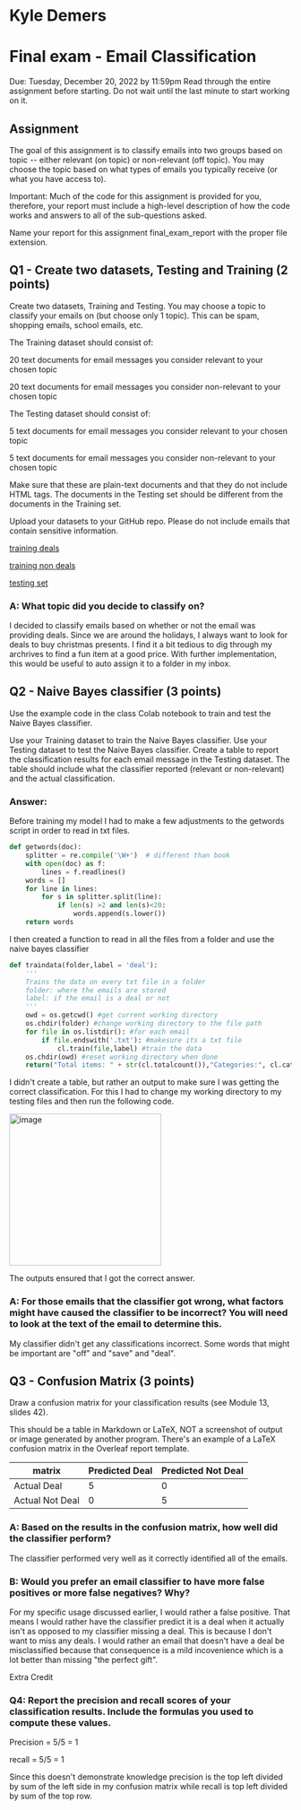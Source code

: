 # Kyle Demers
# Final exam - Email Classification
Due: Tuesday, December 20, 2022 by 11:59pm Read through the entire assignment before starting. Do not wait until the last minute to start working on it.

## Assignment
The goal of this assignment is to classify emails into two groups based on topic -- either relevant (on topic) or non-relevant (off topic). You may choose the topic based on what types of emails you typically receive (or what you have access to).

Important: Much of the code for this assignment is provided for you, therefore, your report must include a high-level description of how the code works and answers to all of the sub-questions asked.

Name your report for this assignment final_exam_report with the proper file extension.

## Q1 - Create two datasets, Testing and Training (2 points)
Create two datasets, Training and Testing. You may choose a topic to classify your emails on (but choose only 1 topic). This can be spam, shopping emails, school emails, etc.

The Training dataset should consist of:

20 text documents for email messages you consider relevant to your chosen topic

20 text documents for email messages you consider non-relevant to your chosen topic

The Testing dataset should consist of:

5 text documents for email messages you consider relevant to your chosen topic

5 text documents for email messages you consider non-relevant to your chosen topic

Make sure that these are plain-text documents and that they do not include HTML tags. The documents in the Testing set should be different from the documents in the Training set.

Upload your datasets to your GitHub repo. Please do not include emails that contain sensitive information.

[training deals](https://github.com/Kyle-Demers08/Data440/tree/main/HW9/Deals)

[training non deals](https://github.com/Kyle-Demers08/Data440/tree/main/HW9/non_deals)

[testing set](https://github.com/Kyle-Demers08/Data440/tree/main/HW9/testingset)

### A: What topic did you decide to classify on?

I decided to classify emails based on whether or not the email was providing deals. Since we are around the holidays, I always want to look for deals to buy christmas presents. I find it a bit tedious to dig through my archrives to find a fun item at a good price. With further implementation, this would be useful to auto assign it to a folder in my inbox.

## Q2 - Naive Bayes classifier (3 points)
Use the example code in the class Colab notebook to train and test the Naive Bayes classifier.

Use your Training dataset to train the Naive Bayes classifier.
Use your Testing dataset to test the Naive Bayes classifier.
Create a table to report the classification results for each email message in the Testing dataset. The table should include what the classifier reported (relevant or non-relevant) and the actual classification.

### Answer:

Before training my model I had to make a few adjustments to the getwords script in order to read in txt files.

```python
def getwords(doc):
    splitter = re.compile('\W+')  # different than book
    with open(doc) as f:
        lines = f.readlines()
    words = []
    for line in lines: 
        for s in splitter.split(line):
            if len(s) >2 and len(s)<20:
                words.append(s.lower())
    return words
```

I then created a function to read in all the files from a folder and use the naive bayes classifier

```python
def traindata(folder,label = 'deal'):
    '''
    Trains the data on every txt file in a folder
    folder: where the emails are stored
    label: if the email is a deal or not
    '''
    owd = os.getcwd() #get current working directory
    os.chdir(folder) #change working directory to the file path
    for file in os.listdir(): #for each email
        if file.endswith('.txt'): #makesure its a txt file
            cl.train(file,label) #train the data
    os.chdir(owd) #reset working directory when done
    return("Total items: " + str(cl.totalcount()),"Categories:", cl.categories(),'number of ' + label + ' : ' + str(cl.catcount(label)))
```

I didn't create a table, but rather an output to make sure I was getting the correct classification. For this I had to change my working directory to my testing files and then run the following code.

<img width="271" alt="image" src="https://user-images.githubusercontent.com/112887807/208540794-65c25c14-e68e-4ef1-8fab-ea1fabc9fc27.png">

The outputs ensured that I got the correct answer. 

### A: For those emails that the classifier got wrong, what factors might have caused the classifier to be incorrect? You will need to look at the text of the email to determine this.

My classifier didn't get any classifications incorrect. Some words that might be important are "off" and "save" and "deal".

## Q3 - Confusion Matrix (3 points)
Draw a confusion matrix for your classification results (see Module 13, slides 42).

This should be a table in Markdown or LaTeX, NOT a screenshot of output or image generated by another program. There's an example of a LaTeX confusion matrix in the Overleaf report template.

| matrix | Predicted Deal | Predicted Not Deal|
|--------|----------------|-------------------|
|Actual Deal| 5 | 0 |
|Actual Not Deal| 0 | 5|

### A: Based on the results in the confusion matrix, how well did the classifier perform?

The classifier performed very well as it correctly identified all of the emails. 

### B: Would you prefer an email classifier to have more false positives or more false negatives? Why?

For my specific usage discussed earlier, I would rather a false positive. That means I would rather have the classifier predict it is a deal when it actually isn't as opposed to my classifier missing a deal. This is because I don't want to miss any deals. I would rather an email that doesn't have a deal be misclassified because that consequence is a mild incovenience which is a lot better than missing "the perfect gift". 

Extra Credit
### Q4: Report the precision and recall scores of your classification results. Include the formulas you used to compute these values.

Precision = 5/5 = 1

recall = 5/5 = 1

Since this doesn't demonstrate knowledge precision is the top left divided by sum of the left side in my confusion matrix while recall is top left divided by sum of the top row.
